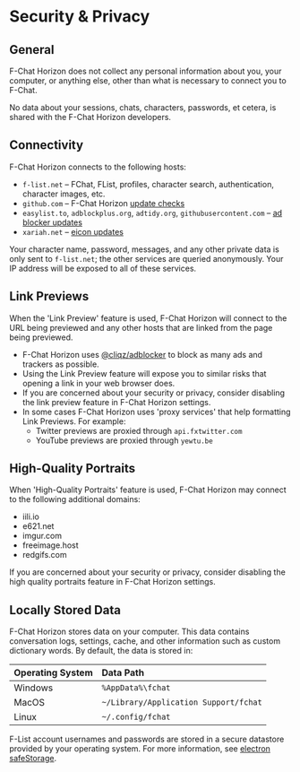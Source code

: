 # Security & Privacy

## General

F-Chat Horizon does not collect any personal information about you, your computer, or anything else, other than what is necessary to connect you to F-Chat.

No data about your sessions, chats, characters, passwords, et cetera, is shared with the F-Chat Horizon developers.

## Connectivity

F-Chat Horizon connects to the following hosts:

- `f-list.net` – FChat, FList, profiles, character search, authentication, character images, etc.
- `github.com` – F-Chat Horizon [update checks](./electron/pack.js)
- `easylist.to`, `adblockplus.org`, `adtidy.org`, `githubusercontent.com` – [ad blocker updates](./electron/blocker/blocker.ts)
- `xariah.net` – [eicon updates](./learn/eicon/updater.ts)

Your character name, password, messages, and any other private data is only sent to `f-list.net`; the other services are queried anonymously.
Your IP address will be exposed to all of these services.

## Link Previews

When the 'Link Preview' feature is used, F-Chat Horizon will connect to the URL being previewed and any other hosts that are linked from the page being previewed.

- F-Chat Horizon uses [@cliqz/adblocker](https://github.com/ghostery/adblocker) to block as many ads and trackers as possible.
- Using the Link Preview feature will expose you to similar risks that opening a link in your web browser does.
- If you are concerned about your security or privacy, consider disabling the link preview feature in F-Chat Horizon settings.
- In some cases F-Chat Horizon uses 'proxy services' that help formatting Link Previews. For example:
  - Twitter previews are proxied through `api.fxtwitter.com`
  - YouTube previews are proxied through `yewtu.be`

## High-Quality Portraits

When 'High-Quality Portraits' feature is used, F-Chat Horizon may connect to the following additional domains:

- iili.io
- e621.net
- imgur.com
- freeimage.host
- redgifs.com

If you are concerned about your security or privacy, consider disabling the high quality portraits feature in F-Chat Horizon settings.

## Locally Stored Data

F-Chat Horizon stores data on your computer. This data contains conversation logs, settings, cache, and other
information such as custom dictionary words. By default, the data is stored in:

| **Operating System** | **Data Path**                         |
| :------------------- | :------------------------------------ |
| Windows              | `%AppData%\fchat`                     |
| MacOS                | `~/Library/Application Support/fchat` |
| Linux                | `~/.config/fchat`                     |

F-List account usernames and passwords are stored in a secure datastore provided by your operating system.
For more information, see [electron safeStorage](https://www.electronjs.org/docs/latest/api/safe-storage).
